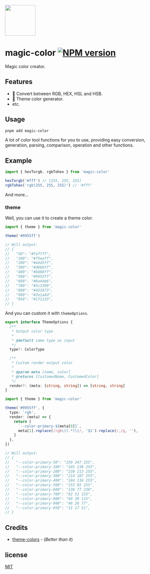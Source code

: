 <img src="https://raw.githubusercontent.com/zyyv/magic-color/main/public/logo.svg" style="width:100px;" />

# magic-color [![NPM version](https://img.shields.io/npm/v/magic-color?color=a1b858&label=)](https://www.npmjs.com/package/magic-color)

Magic color creator.

## Features

- 🎨 Convert between RGB, HEX, HSL and HSB.
- 🦄 Theme color generator.
- etc.

## Usage

```bash
pnpm add magic-color
```

A lot of color tool functions for you to use, providing easy conversion, generation, parsing, comparison, operation and other functions.

## Example

```ts
import { hexTorgb, rgbTohex } from 'magic-color'

hexTorgb('#fff') // [255, 255, 255]
rgbTohex('rgb(255, 255, 255)') // '#fff'
```

And more...

### theme

Well, you can use it to create a theme color.

```ts
import { theme } from 'magic-color'

theme('#9955ff')

// Will output:
// {
//   "50": "#faf7ff",
//   "100": "#f5eeff",
//   "200": "#e6d5ff",
//   "300": "#d6bbff",
//   "400": "#b888ff",
//   "500": "#9955ff",
//   "600": "#8a4de6",
//   "700": "#5c3399",
//   "800": "#452673",
//   "900": "#2e1a4d",
//   "950": "#1f1133",
// }
```

And you can custom it with `themeOptions`.

```ts
export interface ThemeOptions {
  /**
   * Output color type
   *
   * @default same type as input
   */
  type?: ColorType

  /**
   * Custom render output color
   *
   * @param meta [name, color]
   * @returns [CustomedName, CustomedColor]
   */
  render?: (meta: [string, string]) => [string, string]
}
```

```ts
import { theme } from 'magic-color'

theme('#9955ff', {
  type: 'rgb',
  render: (meta) => {
    return [
      `--color-primary-${meta[0]}`,
      meta[1].replace(/rgb\((.*)\)/, '$1').replace(/,/g, ''),
    ]
  },
})

// Will output:
// {
//   "--color-primary-50": "250 247 255",
//   "--color-primary-100": "245 238 255",
//   "--color-primary-200": "230 213 255",
//   "--color-primary-300": "214 187 255",
//   "--color-primary-400": "184 136 255",
//   "--color-primary-500": "153 85 255",
//   "--color-primary-600": "138 77 230",
//   "--color-primary-700": "92 51 153",
//   "--color-primary-800": "69 38 115",
//   "--color-primary-900": "46 26 77",
//   "--color-primary-950": "31 17 51",
// }
```

## Credits

- [theme-colors](https://github.com/unjs/theme-colors) - (*Better than it*)

## license

[MIT](./LICENSE)
